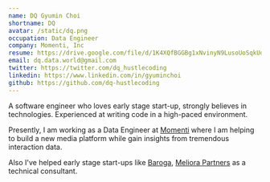 ```yaml
---
name: DQ Gyumin Choi
shortname: DQ
avatar: /static/dq.png
occupation: Data Engineer
company: Momenti, Inc
resume: https://drive.google.com/file/d/1K4XQfBGGBg1xNvinyN9LusoUoSqkUdTo/view?usp=sharing
email: dq.data.world@gmail.com
twitter: https://twitter.com/dq_hustlecoding
linkedin: https://www.linkedin.com/in/gyuminchoi
github: https://github.com/dq-hustlecoding
---
```


A software engineer who loves early stage start-up, strongly believes in technologies. Experienced at writing code in a high-paced environment.

Presently, I am working as a Data Engineer at [Momenti](https://momenti.tv) where I am helping to build a new media platform while gain insights from tremendous interaction data.

Also I've helped early stage start-ups like [Baroga](https://www.바로가.com), [Meliora Partners](https://meliorapartners.com) as a technical consultant.
